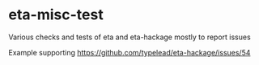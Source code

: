 # eta-misc-test
Various checks and tests of eta and eta-hackage mostly to report issues

Example supporting https://github.com/typelead/eta-hackage/issues/54 

